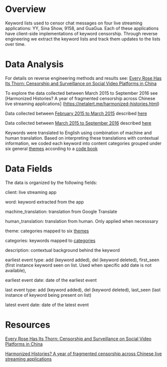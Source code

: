 
Overview
========

Keyword lists used to censor chat messages on four live streaming applications: YY, Sina Show, 9158, and GuaGua. 
Each of these applications have client-side implementations of keyword censorship. 
Through reverse engineering we extract the keyword lists and track them updates to the lists over time. 

Data Analysis 
========

For details on reverse engineering methods and results see: [Every Rose Has Its Thorn: Censorship and Surveillance on Social Video Platforms in China](https://www.usenix.org/conference/foci15/workshop-program/presentation/knockel)

To explore the data collected between March 2015 to September 2016 see 
[Harmonized Histories?
A year of fragmented censorship across Chinese live streaming applications] (https://netalert.me/harmonized-histories.html)

Data collected between [February 2015 to March 2015](https://github.com/citizenlab/chat-censorship/blob/master/livestream/livestream_keywords_02_15_05_15.csv) described [here](https://www.usenix.org/conference/foci15/workshop-program/presentation/knockel) 

Data collected between [March 2015 to September 2016](https://github.com/citizenlab/chat-censorship/blob/master/livestream/livestream_keywords_05_15_09_16.csv) described [here](https://netalert.me/harmonized-histories.html)

Keywords were translated to English using combination of machine and human translation.
Based on interpreting these translations with contextual information, we coded each keyword into content categories grouped under six general [themes](https://github.com/citizenlab/chat-censorship/blob/master/themes_keyword_censorship.csv) according to a [code book](https://github.com/citizenlab/chat-censorship/blob/master/categories_keyword_censorship.csv)

Data Fields
========

The data is organized by the following fields:

client: live streaming app

word: keyword extracted from the app

machine_translation: translation from Google Translate

human_translation: translation from human. Only applied when necesssary 

theme: categories mapped to six [themes](https://github.com/citizenlab/chat-censorship/blob/master/themes_keyword_censorship.csv)

categories: keywords mapped to [categories](https://github.com/citizenlab/chat-censorship/blob/master/categories_keyword_censorship.csv)

description: contextual background behind the keyword

earliest event type: add (keyword added), del (keyword deleted), first_seen
(first instance keyword seen on list. Used when specific add date is not available),

earliest event date: date of the earliest event

last event type: add (keyword added), del (keyword deleted), last_seen (last instance of keyword being present on list)

latest event date: date of the latest event

Resources 
========
[Every Rose Has Its Thorn: Censorship and Surveillance on Social Video Platforms in China](https://www.usenix.org/conference/foci15/workshop-program/presentation/knockel)

[Harmonized Histories?
A year of fragmented censorship across Chinese live streaming applications](https://netalert.me/harmonized-histories.html)

